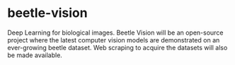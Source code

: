 # beetle-vision

Deep Learning for biological images. Beetle Vision will be an open-source project where the latest computer vision models are demonstrated on an ever-growing beetle dataset. Web scraping to acquire the datasets will also be made available.

